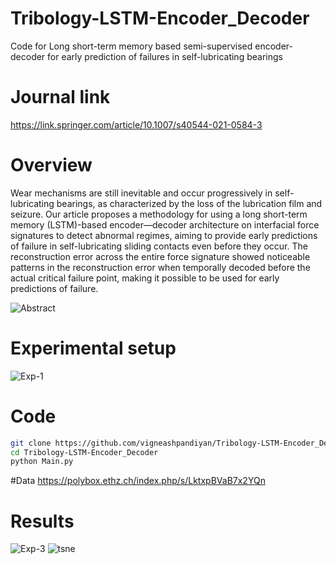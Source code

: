 # Tribology-LSTM-Encoder_Decoder
Code for Long short-term memory based semi-supervised encoder-decoder for early prediction of failures in self-lubricating bearings

# Journal link
https://link.springer.com/article/10.1007/s40544-021-0584-3

# Overview
Wear mechanisms are still inevitable and occur progressively in self-lubricating bearings, as characterized by the loss of the lubrication film and seizure. Our article proposes a methodology for using a long short-term memory (LSTM)-based encoder—decoder architecture on interfacial force signatures to detect abnormal regimes, aiming to provide early predictions of failure in self-lubricating sliding contacts even before they occur. The reconstruction error across the entire force signature showed noticeable patterns in the reconstruction error when temporally decoded before the actual critical failure point, making it possible to be used for early predictions of failure.

![Abstract](https://user-images.githubusercontent.com/39007209/203031017-39627b02-275c-4f94-9c4e-996eda3fcd0d.jpg)
# Experimental setup
![Exp-1](https://user-images.githubusercontent.com/39007209/203033138-c1ea2f72-3b54-4716-a8a0-8c63c84f3445.jpg)

# Code
```bash
git clone https://github.com/vigneashpandiyan/Tribology-LSTM-Encoder_Decoder
cd Tribology-LSTM-Encoder_Decoder
python Main.py

```
#Data
https://polybox.ethz.ch/index.php/s/LktxpBVaB7x2YQn

# Results
![Exp-3](https://user-images.githubusercontent.com/39007209/203033160-cfdaa292-06c0-4809-b5f0-b46839b30967.jpg)
![tsne](https://user-images.githubusercontent.com/39007209/203033293-3fc2a2c5-1550-44de-b036-a600cb4b9d8a.gif)

